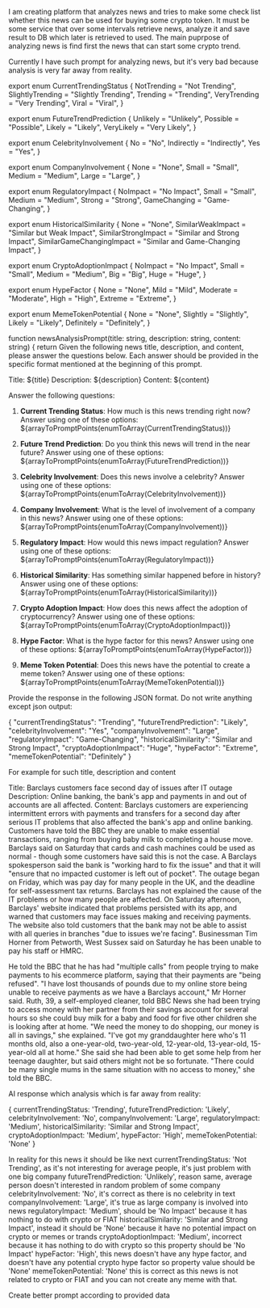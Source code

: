 I am creating platform that analyzes news and tries to make some check list whether this news can be used for buying some crypto token. It must be some service that over some intervals retrieve news, analyze it and save result to DB which later is retrieved to used. The main puprpose of analyzing news is find first the news that can start some crypto trend.

Currently I have such prompt for analyzing news, but it's very bad because analysis is very far away from reality. 

export enum CurrentTrendingStatus {
    NotTrending = "Not Trending",
    SlightlyTrending = "Slightly Trending",
    Trending = "Trending",
    VeryTrending = "Very Trending",
    Viral = "Viral",
}

export enum FutureTrendPrediction {
    Unlikely = "Unlikely",
    Possible = "Possible",
    Likely = "Likely",
    VeryLikely = "Very Likely",
}

export enum CelebrityInvolvement {
    No = "No",
    Indirectly = "Indirectly",
    Yes = "Yes",
}

export enum CompanyInvolvement {
    None = "None",
    Small = "Small",
    Medium = "Medium",
    Large = "Large",
}

export enum RegulatoryImpact {
    NoImpact = "No Impact",
    Small = "Small",
    Medium = "Medium",
    Strong = "Strong",
    GameChanging = "Game-Changing",
}

export enum HistoricalSimilarity {
    None = "None",
    SimilarWeakImpact = "Similar but Weak Impact",
    SimilarStrongImpact = "Similar and Strong Impact",
    SimilarGameChangingImpact = "Similar and Game-Changing Impact",
}

export enum CryptoAdoptionImpact {
    NoImpact = "No Impact",
    Small = "Small",
    Medium = "Medium",
    Big = "Big",
    Huge = "Huge",
}

export enum HypeFactor {
    None = "None",
    Mild = "Mild",
    Moderate = "Moderate",
    High = "High",
    Extreme = "Extreme",
}

export enum MemeTokenPotential {
    None = "None",
    Slightly = "Slightly",
    Likely = "Likely",
    Definitely = "Definitely",
}

function newsAnalysisPrompt(title: string, description: string, content: string) {
      return Given the following news title, description, and content, please answer the questions below. Each answer should be provided in the specific format mentioned at the beginning of this prompt.

Title: ${title}
Description: ${description}
Content: ${content}

Answer the following questions:
1. **Current Trending Status**: How much is this news trending right now? Answer using one of these options:
${arrayToPromptPoints(enumToArray(CurrentTrendingStatus))}

2. **Future Trend Prediction**: Do you think this news will trend in the near future? Answer using one of these options:
${arrayToPromptPoints(enumToArray(FutureTrendPrediction))}

3. **Celebrity Involvement**: Does this news involve a celebrity? Answer using one of these options:
${arrayToPromptPoints(enumToArray(CelebrityInvolvement))}

4. **Company Involvement**: What is the level of involvement of a company in this news? Answer using one of these options:
${arrayToPromptPoints(enumToArray(CompanyInvolvement))}

5. **Regulatory Impact**: How would this news impact regulation? Answer using one of these options:
${arrayToPromptPoints(enumToArray(RegulatoryImpact))}

6. **Historical Similarity**: Has something similar happened before in history? Answer using one of these options:
${arrayToPromptPoints(enumToArray(HistoricalSimilarity))}

7. **Crypto Adoption Impact**: How does this news affect the adoption of cryptocurrency? Answer using one of these options:
${arrayToPromptPoints(enumToArray(CryptoAdoptionImpact))}

8. **Hype Factor**: What is the hype factor for this news? Answer using one of these options:
${arrayToPromptPoints(enumToArray(HypeFactor))}

9. **Meme Token Potential**: Does this news have the potential to create a meme token? Answer using one of these options:
${arrayToPromptPoints(enumToArray(MemeTokenPotential))}

Provide the response in the following JSON format. Do not write anything except json output:

{
  "currentTrendingStatus": "Trending",
  "futureTrendPrediction": "Likely",
  "celebrityInvolvement": "Yes",
  "companyInvolvement": "Large",
  "regulatoryImpact": "Game-Changing",
  "historicalSimilarity": "Similar and Strong Impact",
  "cryptoAdoptionImpact": "Huge",
  "hypeFactor": "Extreme",
  "memeTokenPotential": "Definitely"
}

For example for such title, description and content

Title: Barclays customers face second day of issues after IT outage
Description: Online banking, the bank's app and payments in and out of accounts are all affected. 
Content: Barclays customers are experiencing intermittent errors with payments and transfers for a second day after serious IT problems that also affected the bank's app and online banking.
Customers have told the BBC they are unable to make essential transactions, ranging from buying baby milk to completing a house move.
Barclays said on Saturday that cards and cash machines could be used as normal - though some customers have said this is not the case.
A Barclays spokesperson said the bank is "working hard to fix the issue" and that it will "ensure that no impacted customer is left out of pocket".
The outage began on Friday, which was pay day for many people in the UK, and the deadline for self-assessment tax returns.
Barclays has not explained the cause of the IT problems or how many people are affected.
On Saturday afternoon, Barclays' website indicated that problems persisted with its app, and warned that customers may face issues making and receiving payments.
The website also told customers that the bank may not be able to assist with all queries in branches "due to issues we're facing".
Businessman Tim Horner from Petworth, West Sussex said on Saturday he has been unable to pay his staff or HMRC.

He told the BBC that he has had "multiple calls" from people trying to make payments to his ecommerce platform, saying that their payments are "being refused".
"I have lost thousands of pounds due to my online store being unable to receive payments as we have a Barclays account," Mr Horner said.
Ruth, 39, a self-employed cleaner, told BBC News she had been trying to access money with her partner from their savings account for several hours so she could buy milk for a baby and food for five other children she is looking after at home.
"We need the money to do shopping, our money is all in savings," she explained.
"I've got my granddaughter here who's 11 months old, also a one-year-old, two-year-old, 12-year-old, 13-year-old, 15-year-old all at home."
She said she had been able to get some help from her teenage daughter, but said others might not be so fortunate.
"There could be many single mums in the same situation with no access to money," she told the BBC.

AI response which analysis which is far away from reality:

{
  currentTrendingStatus: 'Trending',
  futureTrendPrediction: 'Likely',
  celebrityInvolvement: 'No',
  companyInvolvement: 'Large',
  regulatoryImpact: 'Medium',
  historicalSimilarity: 'Similar and Strong Impact',
  cryptoAdoptionImpact: 'Medium',
  hypeFactor: 'High',
  memeTokenPotential: 'None'
}

In reality for this news it should be like next
currentTrendingStatus: 'Not Trending', as it's not interesting for average people, it's just problem with one big company
futureTrendPrediction: 'Unlikely', reason same, average person doesn't interested in random problem of some company
celebrityInvolvement: 'No', it's correct as there is no celebrity in text
companyInvolvement: 'Large', it's true as large company is involved into news
regulatoryImpact: 'Medium', should be 'No Impact' because it has nothing to do with crypto or FIAT
historicalSimilarity: 'Similar and Strong Impact', instead it should be 'None' because it have no potential impact on crypto or memes or trands
cryptoAdoptionImpact: 'Medium', incorrect because it has nothing to do with crypto so this property should be 'No Impact'
hypeFactor: 'High', this news doesn't have any hype factor, and doesn't have any potential crypto hype factor so property value should be 'None'
memeTokenPotential: 'None' this is correct as this news is not related to crypto or FIAT and you can not create any meme with that.

Create better prompt according to provided data